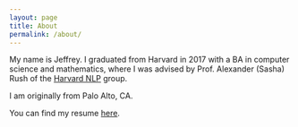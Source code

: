 ```yaml
---
layout: page
title: About
permalink: /about/
---
```


My name is Jeffrey. I graduated from Harvard in 2017 with a BA in computer science and mathematics, where I was advised by Prof. Alexander (Sasha) Rush of the [Harvard NLP](http://nlp.seas.harvard.edu/) group.

I am originally from Palo Alto, CA.

You can find my resume [here](/assets/jeffreyling.pdf).
